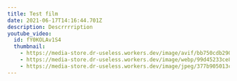 ```yaml
---
title: Test film
date: 2021-06-17T14:16:44.701Z
description: Descrrrription
youtube_video:
  id: fY0KOLAv1S4
  thumbnail:
    - https://media-store.dr-useless.workers.dev/image/avif/bb750cdb29050095a079c71b33e67de904394a0fe570b30751fa58a30614a4e9
    - https://media-store.dr-useless.workers.dev/image/webp/99d45233ce84c8beba729daaf2bdfc80d14cfa96c78e6b2c3a1042fc506a62cf
    - https://media-store.dr-useless.workers.dev/image/jpeg/377b905013cf9fdd6807a7868dffe427230ed6baf107002865dfb62de06a92d8
---
```

